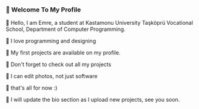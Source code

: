 ### 🧊 Welcome To My Profile


🧊 Hello, I am Emre, a student at Kastamonu University Taşköprü Vocational School, Department of Computer Programming.


🧊 I love programming and designing


🧊 My first projects are available on my profile.


🧊 Don't forget to check out all my projects


🧊 I can edit photos, not just software


🧊 that's all for now :)


🧊 I will update the bio section as I upload new projects, see you soon.
